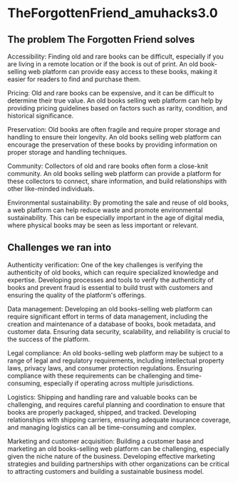<h1>TheForgottenFriend_amuhacks3.0</h1>

<h2>The problem The Forgotten Friend solves</h2>
Accessibility: Finding old and rare books can be difficult, especially if you are living in a remote location or if the book is out of print. An old book-selling web platform can provide easy access to these books, making it easier for readers to find and purchase them.

Pricing: Old and rare books can be expensive, and it can be difficult to determine their true value. An old books selling web platform can help by providing pricing guidelines based on factors such as rarity, condition, and historical significance.

Preservation: Old books are often fragile and require proper storage and handling to ensure their longevity. An old books selling web platform can encourage the preservation of these books by providing information on proper storage and handling techniques.

Community: Collectors of old and rare books often form a close-knit community. An old books selling web platform can provide a platform for these collectors to connect, share information, and build relationships with other like-minded individuals.

Environmental sustainability: By promoting the sale and reuse of old books, a web platform can help reduce waste and promote environmental sustainability. This can be especially important in the age of digital media, where physical books may be seen as less important or relevant.

<h2>Challenges we ran into</h2>
Authenticity verification: One of the key challenges is verifying the authenticity of old books, which can require specialized knowledge and expertise. Developing processes and tools to verify the authenticity of books and prevent fraud is essential to build trust with customers and ensuring the quality of the platform's offerings.

Data management: Developing an old books-selling web platform can require significant effort in terms of data management, including the creation and maintenance of a database of books, book metadata, and customer data. Ensuring data security, scalability, and reliability is crucial to the success of the platform.

Legal compliance: An old books-selling web platform may be subject to a range of legal and regulatory requirements, including intellectual property laws, privacy laws, and consumer protection regulations. Ensuring compliance with these requirements can be challenging and time-consuming, especially if operating across multiple jurisdictions.

Logistics: Shipping and handling rare and valuable books can be challenging, and requires careful planning and coordination to ensure that books are properly packaged, shipped, and tracked. Developing relationships with shipping carriers, ensuring adequate insurance coverage, and managing logistics can all be time-consuming and complex.

Marketing and customer acquisition: Building a customer base and marketing an old books-selling web platform can be challenging, especially given the niche nature of the business. Developing effective marketing strategies and building partnerships with other organizations can be critical to attracting customers and building a sustainable business model.
